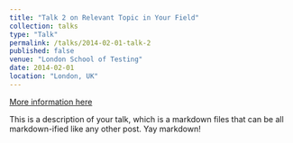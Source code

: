 ```yaml
---
title: "Talk 2 on Relevant Topic in Your Field"
collection: talks
type: "Talk"
permalink: /talks/2014-02-01-talk-2
published: false
venue: "London School of Testing"
date: 2014-02-01
location: "London, UK"
---
```


[More information here](http://example2.com)

This is a description of your talk, which is a markdown files that can be all markdown-ified like any other post. Yay markdown!
